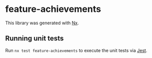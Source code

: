 # feature-achievements

This library was generated with [Nx](https://nx.dev).

## Running unit tests

Run `nx test feature-achievements` to execute the unit tests via [Jest](https://jestjs.io).
